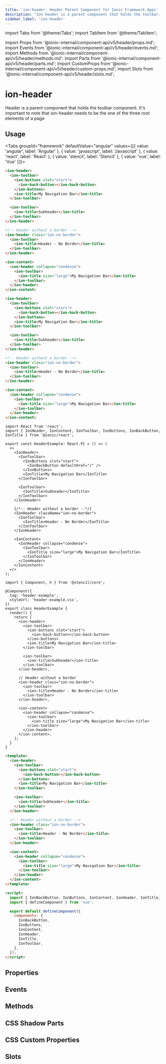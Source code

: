 ```yaml
---
title: 'ion-header: Header Parent Component for Ionic Framework Apps'
description: "Ion-header is a parent component that holds the toolbar. It's important to note that ion-header needs to be the one of the three root elements of a page."
sidebar_label: 'ion-header'
---
```


import Tabs from '@theme/Tabs';
import TabItem from '@theme/TabItem';

import Props from '@ionic-internal/component-api/v5/header/props.md';
import Events from '@ionic-internal/component-api/v5/header/events.md';
import Methods from '@ionic-internal/component-api/v5/header/methods.md';
import Parts from '@ionic-internal/component-api/v5/header/parts.md';
import CustomProps from '@ionic-internal/component-api/v5/header/custom-props.md';
import Slots from '@ionic-internal/component-api/v5/header/slots.md';

# ion-header

Header is a parent component that holds the toolbar component.
It's important to note that ion-header needs to be the one of the three root elements of a page

## Usage

<Tabs groupId="framework" defaultValue="angular" values={[{ value: 'angular', label: 'Angular' }, { value: 'javascript', label: 'Javascript' }, { value: 'react', label: 'React' }, { value: 'stencil', label: 'Stencil' }, { value: 'vue', label: 'Vue' }]}>

<TabItem value="angular">

```html
<ion-header>
  <ion-toolbar>
    <ion-buttons slot="start">
      <ion-back-button></ion-back-button>
    </ion-buttons>
    <ion-title>My Navigation Bar</ion-title>
  </ion-toolbar>

  <ion-toolbar>
    <ion-title>Subheader</ion-title>
  </ion-toolbar>
</ion-header>

<!-- Header without a border -->
<ion-header class="ion-no-border">
  <ion-toolbar>
    <ion-title>Header - No Border</ion-title>
  </ion-toolbar>
</ion-header>

<ion-content>
  <ion-header collapse="condense">
    <ion-toolbar>
      <ion-title size="large">My Navigation Bar</ion-title>
    </ion-toolbar>
  </ion-header>
</ion-content>
```

</TabItem>

<TabItem value="javascript">

```html
<ion-header>
  <ion-toolbar>
    <ion-buttons slot="start">
      <ion-back-button></ion-back-button>
    </ion-buttons>
    <ion-title>My Navigation Bar</ion-title>
  </ion-toolbar>

  <ion-toolbar>
    <ion-title>Subheader</ion-title>
  </ion-toolbar>
</ion-header>

<!-- Header without a border -->
<ion-header class="ion-no-border">
  <ion-toolbar>
    <ion-title>Header - No Border</ion-title>
  </ion-toolbar>
</ion-header>

<ion-content>
  <ion-header collapse="condense">
    <ion-toolbar>
      <ion-title size="large">My Navigation Bar</ion-title>
    </ion-toolbar>
  </ion-header>
</ion-content>
```

</TabItem>

<TabItem value="react">

```tsx
import React from 'react';
import { IonHeader, IonContent, IonToolbar, IonButtons, IonBackButton, IonTitle } from '@ionic/react';

export const HeaderExample: React.FC = () => (
  <>
    <IonHeader>
      <IonToolbar>
        <IonButtons slot="start">
          <IonBackButton defaultHref="/" />
        </IonButtons>
        <IonTitle>My Navigation Bar</IonTitle>
      </IonToolbar>

      <IonToolbar>
        <IonTitle>Subheader</IonTitle>
      </IonToolbar>
    </IonHeader>

    {/*-- Header without a border --*/}
    <IonHeader className="ion-no-border">
      <IonToolbar>
        <IonTitle>Header - No Border</IonTitle>
      </IonToolbar>
    </IonHeader>

    <IonContent>
      <IonHeader collapse="condense">
        <IonToolbar>
          <IonTitle size="large">My Navigation Bar</IonTitle>
        </IonToolbar>
      </IonHeader>
    </IonContent>
  </>
);
```

</TabItem>

<TabItem value="stencil">

```tsx
import { Component, h } from '@stencil/core';

@Component({
  tag: 'header-example',
  styleUrl: 'header-example.css',
})
export class HeaderExample {
  render() {
    return [
      <ion-header>
        <ion-toolbar>
          <ion-buttons slot="start">
            <ion-back-button></ion-back-button>
          </ion-buttons>
          <ion-title>My Navigation Bar</ion-title>
        </ion-toolbar>

        <ion-toolbar>
          <ion-title>Subheader</ion-title>
        </ion-toolbar>
      </ion-header>,

      // Header without a border
      <ion-header class="ion-no-border">
        <ion-toolbar>
          <ion-title>Header - No Border</ion-title>
        </ion-toolbar>
      </ion-header>,

      <ion-content>
        <ion-header collapse="condense">
          <ion-toolbar>
            <ion-title size="large">My Navigation Bar</ion-title>
          </ion-toolbar>
        </ion-header>
      </ion-content>,
    ];
  }
}
```

</TabItem>

<TabItem value="vue">

```html
<template>
  <ion-header>
    <ion-toolbar>
      <ion-buttons slot="start">
        <ion-back-button></ion-back-button>
      </ion-buttons>
      <ion-title>My Navigation Bar</ion-title>
    </ion-toolbar>

    <ion-toolbar>
      <ion-title>Subheader</ion-title>
    </ion-toolbar>
  </ion-header>

  <!-- Header without a border -->
  <ion-header class="ion-no-border">
    <ion-toolbar>
      <ion-title>Header - No Border</ion-title>
    </ion-toolbar>
  </ion-header>

  <ion-content>
    <ion-header collapse="condense">
      <ion-toolbar>
        <ion-title size="large">My Navigation Bar</ion-title>
      </ion-toolbar>
    </ion-header>
  </ion-content>
</template>

<script>
  import { IonBackButton, IonButtons, IonContent, IonHeader, IonTitle, IonToolbar } from '@ionic/vue';
  import { defineComponent } from 'vue';

  export default defineComponent({
    components: {
      IonBackButton,
      IonButtons,
      IonContent,
      IonHeader,
      IonTitle,
      IonToolbar,
    },
  });
</script>
```

</TabItem>

</Tabs>

## Properties

<Props />

## Events

<Events />

## Methods

<Methods />

## CSS Shadow Parts

<Parts />

## CSS Custom Properties

<CustomProps />

## Slots

<Slots />
